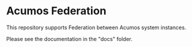 # Acumos Federation

This repository supports Federation between Acumos system instances.

Please see the documentation in the "docs" folder.

